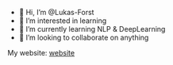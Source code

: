 - 👋 Hi, I’m @Lukas-Forst
- 👀 I’m interested in learning
- 🌱 I’m currently learning NLP & DeepLearning
- 💞️ I’m looking to collaborate on anything


<!---
Lukas-Forst/Lukas-Forst is a ✨ special ✨ repository because its `README.md` (this file) appears on your GitHub profile.
You can click the Preview link to take a look at your changes.
--->
My website: [website](https://lukasforst.dev)
